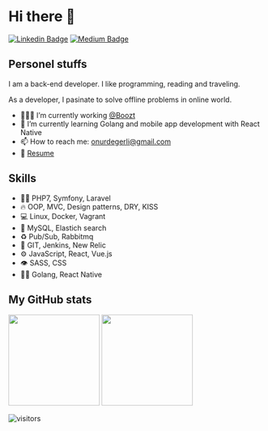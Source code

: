 # Hi there 👋

[![Linkedin Badge](https://img.shields.io/badge/-LinkedIn-0e76a8?style=flat-square&logo=Linkedin&logoColor=white)](https://www.linkedin.com/in/onurdegerli/)
[![Medium Badge](https://img.shields.io/badge/medium-%2312100E.svg?&style=for-square&logo=medium&logoColor=white)](https://onurdegerli.medium.com/)

## Personel stuffs

I am a back-end developer. I like programming, reading and traveling.

As a developer, I pasinate to solve offline problems in online world.

- 👨🏻‍💻 I’m currently working [@Boozt](https://www.boozt.com/)
- 🚀 I’m currently learning Golang and mobile app development with React Native
- 📫 How to reach me: onurdegerli@gmail.com
- 📝 [Resume](onurdegerli/onurdegerli/blob/master/your-next-senior-developer-cv.pdf)

## Skills

- 👨‍💻 PHP7, Symfony, Laravel
- 🔥 OOP, MVC, Design patterns, DRY, KISS
- 💻 Linux, Docker, Vagrant
- 💽 MySQL, Elastich search
- ♻️ Pub/Sub, Rabbitmq
- 🔌 GIT, Jenkins, New Relic
- ⚙️ JavaScript, React, Vue.js
- 👁️ SASS, CSS
- 🧑‍🎓 Golang, React Native

## My GitHub stats

<p>
<img height="180em" src="https://github-readme-stats.vercel.app/api?username=onurdegerli&show_icons=true&hide_border=true&&count_private=true&include_all_commits=true" />

<img height="180em" src="https://github-readme-stats.vercel.app/api/top-langs?username=onurdegerli&layout=compact&show_icons=true&hide_border=true&&count_private=true&include_all_commits=true" />
</p>

![visitors](https://visitor-badge.glitch.me/badge?page_id=onurdegerli.onurdegerli)
